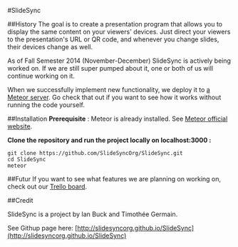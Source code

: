 #SlideSync



##History
The goal is to create a presentation program
that allows you to display the same content on your viewers' devices. Just direct your viewers to the
presentation's URL or QR code, and whenever you change slides, their devices change as well.


As of Fall Semester 2014 (November-December) SlideSync is actively being worked on. If we are still super
pumped about it, one or both of us will continue working on it. 

When we successfully implement new functionality, we deploy it to [a Meteor server](http://slidesync.meteor.com). Go check that out if you want to see how it works without running the code yourself.

##Installation
**Prerequisite** : Meteor is already installed. 
See [Meteor official website](https://www.meteor.com/install).

**Clone the repository and run the project locally on localhost:3000 :**
```
git clone https://github.com/SlideSyncOrg/SlideSync.git
cd SlideSync
meteor
```


##Futur
If you want to see what features we are planning on working on, check out our
[Trello board](https://trello.com/b/X9qhPTV1/slidesync).

##Credit

SlideSync is a project by Ian Buck and Timothée Germain.

See Githup page here: [http://slidesyncorg.github.io/SlideSync](http://slidesyncorg.github.io/SlideSync)